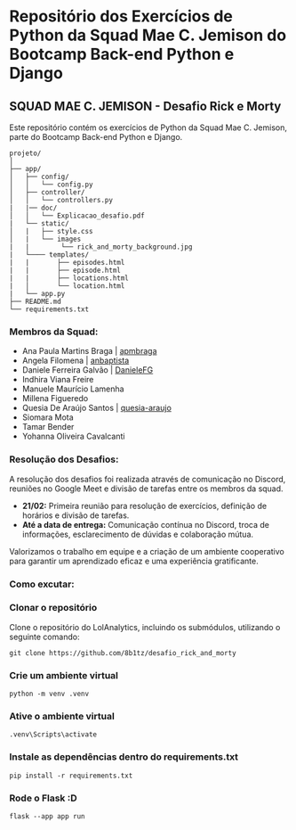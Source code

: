 # Repositório dos Exercícios de Python da Squad Mae C. Jemison do Bootcamp Back-end Python e Django

## SQUAD MAE C. JEMISON - Desafio Rick e Morty

Este repositório contém os exercícios de Python da Squad Mae C. Jemison, parte do Bootcamp Back-end Python e Django.

```
projeto/
│
├── app/
│   ├── config/
│   │   └── config.py
│   ├── controller/
│   │   └── controllers.py
|   |── doc/
│   │   └── Explicacao_desafio.pdf
|   └── static/
│   |   ├── style.css
│   |   └── images
|   |        └── rick_and_morty_background.jpg
|   └──── templates/
|   |       ├── episodes.html
|   |       ├── episode.html
|   |       ├── locations.html
|   │       └── location.html
|   └── app.py
├── README.md
└── requirements.txt
```

### Membros da Squad:

- Ana Paula Martins Braga | [apmbraga](https://github.com/apmbraga)
- Angela Filomena | [anbaptista](https://github.com/anbaptista/)
- Daniele Ferreira Galvão | [DanieleFG](https://github.com/DanieleFG)
- Indhira Viana Freire
- Manuele Maurício Lamenha
- Millena Figueredo
- Quesia De Araújo Santos | [quesia-araujo](https://github.com/quesia-araujo)
- Siomara Mota
- Tamar Bender
- Yohanna Oliveira Cavalcanti

### Resolução dos Desafios:

A resolução dos desafios foi realizada através de comunicação no Discord, reuniões no Google Meet e divisão de tarefas entre os membros da squad.

- **21/02:** Primeira reunião para resolução de exercícios, definição de horários e divisão de tarefas.
- **Até a data de entrega:** Comunicação contínua no Discord, troca de informações, esclarecimento de dúvidas e colaboração mútua.

Valorizamos o trabalho em equipe e a criação de um ambiente cooperativo para garantir um aprendizado eficaz e uma experiência gratificante.

### Como excutar:

### Clonar o repositório

Clone o repositório do LolAnalytics, incluindo os submódulos, utilizando o seguinte comando:

```
git clone https://github.com/8b1tz/desafio_rick_and_morty
```

### Crie um ambiente virtual

```
python -m venv .venv
```

### Ative o ambiente virtual

```
.venv\Scripts\activate
```

### Instale as dependências dentro do requirements.txt
```
pip install -r requirements.txt
```

### Rode o Flask :D
```
flask --app app run
```
